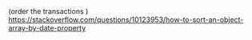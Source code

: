 (order the transactions ) https://stackoverflow.com/questions/10123953/how-to-sort-an-object-array-by-date-property